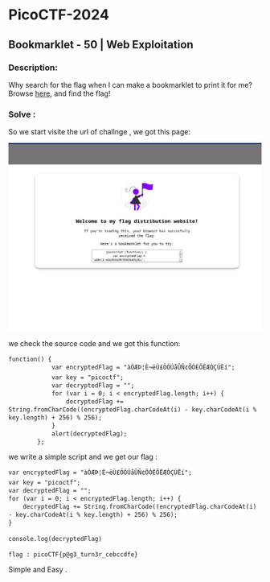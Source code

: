 # PicoCTF-2024

## Bookmarklet - 50 | Web Exploitation

### Description:

Why search for the flag when I can make a bookmarklet to print it for me?
Browse [here](http://titan.picoctf.net:51717/), and find the flag!


### Solve :

So we start visite the url of challnge , we got this page:

![Screen0](ScreenShot/Screenshot0.png)

we check the source code and we got this function:


```
function() {
            var encryptedFlag = "àÒÆÞ¦È¬ëÙ£ÖÓÚåÛÑ¢ÕÓÉÕËÆÒÇÚËí";
            var key = "picoctf";
            var decryptedFlag = "";
            for (var i = 0; i < encryptedFlag.length; i++) {
                decryptedFlag += String.fromCharCode((encryptedFlag.charCodeAt(i) - key.charCodeAt(i % key.length) + 256) % 256);
            }
            alert(decryptedFlag);
        };
```

we write a simple script and we get our flag :

```
var encryptedFlag = "àÒÆÞ¦È¬ëÙ£ÖÓÚåÛÑ¢ÕÓÉÕËÆÒÇÚËí";
var key = "picoctf";
var decryptedFlag = "";
for (var i = 0; i < encryptedFlag.length; i++) {
    decryptedFlag += String.fromCharCode((encryptedFlag.charCodeAt(i) - key.charCodeAt(i % key.length) + 256) % 256);
}

console.log(decryptedFlag)
``` 

` flag : picoCTF{p@g3_turn3r_cebccdfe} `

Simple and Easy .

